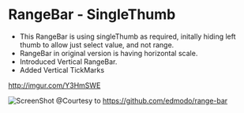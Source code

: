 RangeBar - SingleThumb
=======

- This RangeBar is using singleThumb as required, initally hiding left thumb to allow just select value, and not range.
- RangeBar in original version is having horizontal scale.
- Introduced Vertical RangeBar.
- Added Vertical TickMarks

http://imgur.com/Y3HmSWE

![ScreenShot](http://i.imgur.com/Y3HmSWE.png?1)
@Courtesy to https://github.com/edmodo/range-bar
